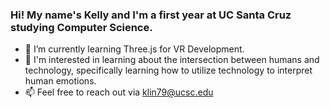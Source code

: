 ### Hi! My name's Kelly and I'm a first year at UC Santa Cruz studying Computer Science. 
- 🔭 I’m currently learning Three.js for VR Development.
- 🌱 I'm interested in learning about the intersection between humans and technology, specifically learning how to utilize technology to interpret human emotions.
- 📫 Feel free to reach out via klin79@ucsc.edu

<!--
**linkelly/linkelly** is a ✨ _special_ ✨ repository because its `README.md` (this file) appears on your GitHub profile.

Here are some ideas to get you started:

- 🔭 I’m currently working on 
- 🌱 I’m currently learning ...
- 👯 I’m looking to collaborate on ...
- 🤔 I’m looking for help with ...
- 💬 Ask me about ...
- 📫 How to reach me: ...
- 😄 Pronouns: ...
- ⚡ Fun fact: ...
-->
